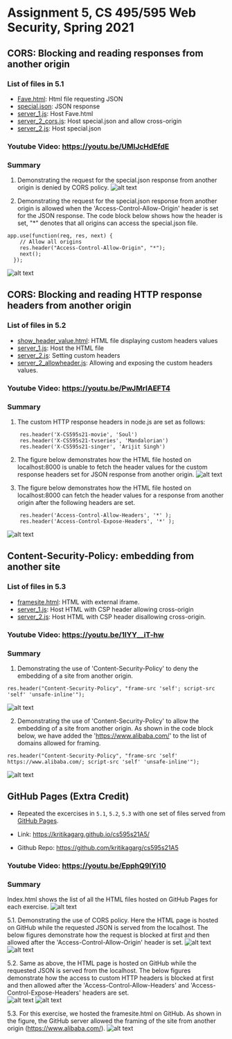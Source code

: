 # Assignment 5, CS 495/595 Web Security, Spring 2021


## CORS: Blocking and reading responses from another origin

### List of files in 5.1
* [Fave.html](5.1/Fave.html): Html file requesting JSON
* [special.json](5.1/special.json): JSON response
* [server_1.js](5.1/server_1.js): Host Fave.html
* [server_2_cors.js](5.1/server_2_cors.js): Host special.json and allow cross-origin
* [server_2.js](5.1/server_2.js): Host special.json 

### Youtube Video: https://youtu.be/UMlJcHdEfdE

### Summary
1. Demonstrating the request for the special.json response from another origin is denied by CORS policy.
![alt text](5.1/deny.png)

2. Demonstrating the request for the special.json response from another origin is allowed when the 'Access-Control-Allow-Origin' header is set for the JSON response. The code block below shows how the header is set, "*" denotes that all origins can access the special.json file.
```
app.use(function(req, res, next) {
	// Allow all origins
	res.header("Access-Control-Allow-Origin", "*");
	next();
  });
```
![alt text](5.1/allow.png)


## CORS: Blocking and reading HTTP response headers from another origin

### List of files in 5.2
* [show_header_value.html](5.2/show_header_value.html): HTML file displaying custom headers values
* [server_1.js](5.2/server_1.js): Host the HTML file
* [server_2.js](5.2/server_2.js): Setting custom headers 
* [server_2_allowheader.js](5.2/server_2_allowheader.js): Allowing and exposing the custom headers values.

### Youtube Video: https://youtu.be/PwJMrIAEFT4

### Summary

1. The custom HTTP response headers in node.js are set as follows:
```
	res.header('X-CS595s21-movie', 'Soul')
    res.header('X-CS595s21-tvseries', 'Mandalorian')
    res.header('X-CS595s21-singer', 'Arijit Singh') 
```
2. The figure below demonstrates how the HTML file hosted on localhost:8000 is unable to fetch the header values for the custom response headers set for JSON response from another origin.
![alt text](5.2/block.png)

3. The figure below demonstrates how the HTML file hosted on localhost:8000 can fetch the header values for a response from another origin after the following headers are set.
```
    res.header('Access-Control-Allow-Headers', '*' );
    res.header('Access-Control-Expose-Headers', '*' );
```
![alt text](5.2/allow.png)


## Content-Security-Policy: embedding from another site

### List of files in 5.3
* [framesite.html](5.2/framesite.html): HTML with external iframe.
* [server_1.js](5.2/server_1.js): Host HTML with CSP header allowing cross-origin
* [server_2.js](5.2/server_2.js): Host HTML with CSP header disallowing cross-origin.

### Youtube Video: https://youtu.be/1IYY__iT-hw

### Summary
1. Demonstrating the use of 'Content-Security-Policy' to deny the embedding of a site from another origin.
```
res.header("Content-Security-Policy", "frame-src 'self'; script-src 'self' 'unsafe-inline'");
```
![alt text](5.3/deny.png)


2. Demonstrating the use of 'Content-Security-Policy' to allow the embedding of a site from another origin. As shown in the code block below, we have added the 'https://www.alibaba.com/' to the list of domains allowed for framing.
```
res.header("Content-Security-Policy", "frame-src 'self' https://www.alibaba.com/; script-src 'self' 'unsafe-inline'");
```
![alt text](5.3/allow.png)

## GitHub Pages (Extra Credit)

* Repeated the excercises in ```5.1```, ```5.2```, ```5.3```  with one set of files served from [GitHub Pages](https://pages.github.com/).

* Link: https://kritikagarg.github.io/cs595s21A5/
* Github Repo: https://github.com/kritikagarg/cs595s21A5

### Youtube Video: https://youtu.be/EpphQ9lYi10

### Summary
Index.html shows the list of all the HTML files hosted on GitHub Pages for each exercise. 
![alt text](5.4/index.png)

5.1. Demonstrating the use of CORS policy. Here the HTML page is hosted on GitHub while the requested JSON is served from the localhost. The below figures demonstrate how the request is blocked at first and then allowed after the 'Access-Control-Allow-Origin' header is set. 
![alt text](5.4/5.1_corerror.png)
![alt text](5.4/5.1_allow.png)

5.2. Same as above, the HTML page is hosted on GitHub while the requested JSON is served from the localhost. The below figures demonstrate how the access to custom HTTP headers is blocked at first and then allowed after the 'Access-Control-Allow-Headers' and 'Access-Control-Expose-Headers' headers are set.   
![alt text](5.4/5.2_deny.png)
![alt text](5.4/5.2_allow.png)

5.3. For this exercise, we hosted the framesite.html on GitHub. As shown in the figure, the GitHub server allowed the framing of the site from another origin (https://www.alibaba.com/).
![alt text](5.4/5.3.png)

